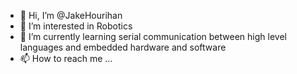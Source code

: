 - 👋 Hi, I’m @JakeHourihan
- 👀 I’m interested in Robotics
- 🌱 I’m currently learning serial communication between high level languages and embedded hardware and software
- 📫 How to reach me ...

<!---
JakeHourihan/JakeHourihan is a ✨ special ✨ repository because its `README.md` (this file) appears on your GitHub profile.
You can click the Preview link to take a look at your changes.
--->
